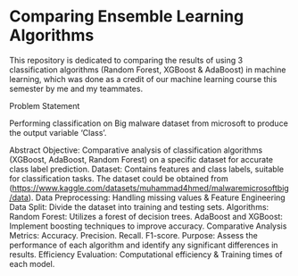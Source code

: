 # Comparing Ensemble Learning Algorithms

This repository is dedicated to comparing the results of using 3 classification algorithms (Random Forest, XGBoost & AdaBoost) in machine learning, which was done as a credit of our machine learning course this semester by me and my teammates.

Problem Statement

Performing classification on Big malware dataset from microsoft to produce the output variable ‘Class’.

Abstract Objective: Comparative analysis of classification algorithms (XGBoost, AdaBoost, Random Forest) on a specific dataset for accurate class label prediction. Dataset: Contains features and class labels, suitable for classification tasks. The dataset could be obtained from (https://www.kaggle.com/datasets/muhammad4hmed/malwaremicrosoftbig/data). Data Preprocessing: Handling missing values & Feature Engineering Data Split: Divide the dataset into training and testing sets. Algorithms: Random Forest: Utilizes a forest of decision trees. AdaBoost and XGBoost: Implement boosting techniques to improve accuracy. Comparative Analysis Metrics: Accuracy. Precision. Recall. F1-score. Purpose: Assess the performance of each algorithm and identify any significant differences in results. Efficiency Evaluation: Computational efficiency & Training times of each model.
